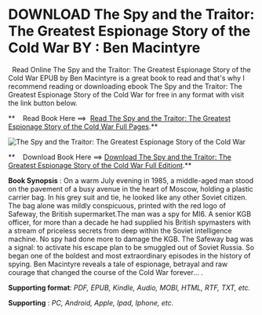  **DOWNLOAD The Spy and the Traitor: The Greatest Espionage Story of the Cold War BY : Ben Macintyre**
=====================================================================================================

  Read Online The Spy and the Traitor: The Greatest Espionage Story of the Cold War EPUB by Ben Macintyre is a great book to read and that's why I recommend reading or downloading ebook The Spy and the Traitor: The Greatest Espionage Story of the Cold War for free in any format with visit the link button below.

**    Read Book Here ==>  [Read The Spy and the Traitor: The Greatest Espionage Story of the Cold War Full Pages](https://goodreadbook.site/?book=B07DHR7427).**

![The Spy and the Traitor: The Greatest Espionage Story of the Cold War](https://i.gr-assets.com/images/S/compressed.photo.goodreads.com/books/1554431643l/44788203.jpg)

**    Download Book Here ==> [Download The Spy and the Traitor: The Greatest Espionage Story of the Cold War Full Editiont](https://goodreadbook.site/?book=B07DHR7427).**

**Book Synopsis** : On a warm July evening in 1985, a middle-aged man stood on the pavement of a busy avenue in the heart of Moscow, holding a plastic carrier bag. In his grey suit and tie, he looked like any other Soviet citizen. The bag alone was mildly conspicuous, printed with the red logo of Safeway, the British supermarket.The man was a spy for MI6. A senior KGB officer, for more than a decade he had supplied his British spymasters with a stream of priceless secrets from deep within the Soviet intelligence machine. No spy had done more to damage the KGB. The Safeway bag was a signal: to activate his escape plan to be smuggled out of Soviet Russia. So began one of the boldest and most extraordinary episodes in the history of spying. Ben Macintyre reveals a tale of espionage, betrayal and raw courage that changed the course of the Cold War forever... .

**Supporting format**: _PDF, EPUB, Kindle, Audio, MOBI, HTML, RTF, TXT, etc._

**Supporting** : _PC, Android, Apple, Ipad, Iphone, etc._